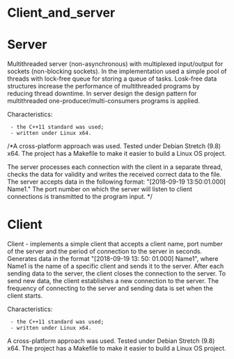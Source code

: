 # Client_and_server

# Server

Multithreaded server (non-asynchronous) with multiplexed input/output for sockets (non-blocking sockets). In the implementation used a simple pool of threads with lock-free queue for storing a queue of tasks. Losk-free data structures increase the performance of multithreaded programs by reducing thread downtime.  In server design the design pattern for multithreaded one-producer/multi-consumers programs is applied. 

Characteristics:

     - the C++11 standard was used;
     - written under Linux x64.
     
/*A cross-platform approach was used.
Tested under Debian Stretch (9.8) x64.
The project has a Makefile to make it easier to build a Linux OS project.

The server processes each connection with the client in a separate thread, checks the data for validity and writes the received correct data to the file. 
The server accepts data in the following format: "[2018-09-19 13:50:01.000] Name1."
The port number on which the server will listen to client connections is transmitted to the program input.
*/

# Client

Client - implements a simple client that accepts a client name, port number of the server and the period of connection to the server in seconds. Generates data in the format "[2018-09-19 13: 50: 01.000] Name1", where Name1 is the name of a specific client and sends it to the server. After each sending data to the server, the client closes the connection to the server. To send new data, the client establishes a new connection to the server. The frequency of connecting to the server and sending data is set when the client starts.

Characteristics:

     - the C++11 standard was used;
     - written under Linux x64.
     
A cross-platform approach was used.
Tested under Debian Stretch (9.8) x64.
The project has a Makefile to make it easier to build a Linux OS project.
